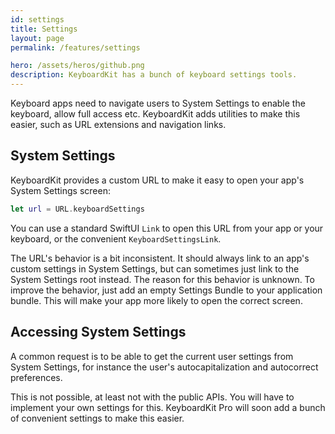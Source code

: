 ```yaml
---
id: settings
title: Settings
layout: page
permalink: /features/settings

hero: /assets/heros/github.png
description: KeyboardKit has a bunch of keyboard settings tools.
---
```


Keyboard apps need to navigate users to System Settings to enable the keyboard, allow full access etc. KeyboardKit adds utilities to make this easier, such as URL extensions and navigation links.



## System Settings

KeyboardKit provides a custom URL to make it easy to open your app's System Settings screen:

```swift
let url = URL.keyboardSettings
```

You can use a standard SwiftUI `Link` to open this URL from your app or your keyboard, or the convenient ``KeyboardSettingsLink``.

The URL's behavior is a bit inconsistent. It should always link to an app's custom settings in System Settings, but can sometimes just link to the System Settings root instead. The reason for this behavior is unknown. To improve the behavior, just add an empty Settings Bundle to your application bundle. This will make your app more likely to open the correct screen.



## Accessing System Settings

A common request is to be able to get the current user settings from System Settings, for instance the user's autocapitalization and autocorrect preferences.

This is not possible, at least not with the public APIs. You will have to implement your own settings for this. KeyboardKit Pro will soon add a bunch of convenient settings to make this easier.
